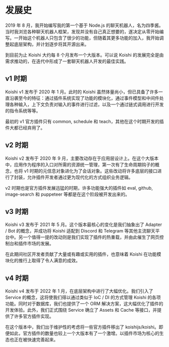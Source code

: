 # 发展史

2019 年 8 月，我开始编写我的第一个基于 Node.js 的聊天机器人，名为四季酱。当时我浏览各种聊天机器人框架，发现并没有自己真正想要的，遂决定从零开始编写。一开始这个机器人只包含了很少的功能，但随着其更多功能的加入，我开始调整起底层架构，并计划逐步将其开源出来。

到目前为止 Koishi 大约每 8 个月发布一个大版本。可以说 Koishi 的发展完全是由需求推动的，在迭代中形成了一套聊天机器人开发的最佳实践。

## v1 时期

Koishi v1 发布于 2020 年 1 月。此时的 Koishi 虽然体量尚小，但已具备了许多一直沿袭至今的特征：通过插件系统实现了功能的模块化，通过事件模型和中间件处理各种输入，上下文负责对输入的事件进行过滤，以及一个通过链式调用进行开发的指令系统等等。

最初的 v1 官方插件只有 common, schedule 和 teach，其他在这个时期开发的插件大都已经弃用了。

## v2 时期

Koishi v2 发布于 2020 年 9 月，主要改动存在于应用层设计上。在这个大版本中，应用作为程序的入口对所需的资源统一管理，第一次有了生命周期钩子的概念，也将 v1 时期的元信息对象进化为了会话对象。这些改动将许多底层的接口进行了封装，允许插件开发者通过更为现代化的方式组织业务逻辑。

v2 时期也是官方插件发展迅猛的时期，许多功能强大的插件如 eval, github, image-search 和 puppeteer 等都是在这个阶段被开发出来的。

## v3 时期

Koishi v3 发布于 2021 年 5 月。这个版本最核心的变化是我们抽象出了 Adapter / Bot 的概念，并成功将 Koishi 适配到 Discord 和 Telegram 等其他主流聊天平台中。另一个值得一提的改动则是我们实现了插件的热重载，并由此催生了网页控制台和插件市场的发展。

在此期间社区开发者贡献了大量或有趣或实用的插件，也意味着 Koishi 在功能模块化的推行上取得了令人满意的成效。

## v4 时期

Koishi v4 发布于 2022 年 1 月，在底层架构中进行了大幅优化。我们引入了 Service 的概念，这将使我们得以通过类似于 IoC / DI 的方式管理 Koishi 的各项功能。同时对于数据库，我们也提供了一个 ORM 解决方案，这大幅优化了插件的开发体验。此外，我们正式围绕 Service 确立了 Assets 和 Cache 等接口，并提供了许多官方插件实现。

在这个版本中，我们出于维护性的考虑将一些官方插件移出了 koishijs/koishi。即便如此，官方插件的数量也较上一个大版本有了一个激增。以插件市场为核心的生态也正在被快速完善起来。
